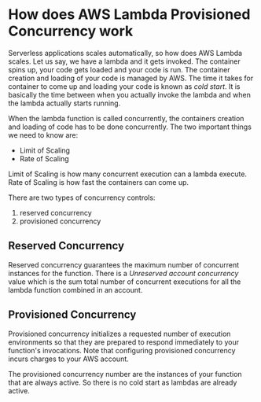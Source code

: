 # How does AWS Lambda Provisioned Concurrency work

Serverless applications scales automatically, so how does AWS Lambda scales. Let us say, we have a lambda and it gets invoked. The container spins up, your code gets loaded and your code is run. The container creation and loading of your code is managed by AWS. The time it takes for container to come up and loading your code is known as _cold start_. It is basically the time between when you actually invoke the lambda and when the lambda actually starts running.

When the lambda function is called concurrently, the containers creation and loading of code has to be done concurrently. The two important things we need to know are:

- Limit of Scaling
- Rate of Scaling

Limit of Scaling is how many concurrent execution can a lambda execute.
Rate of Scaling is how fast the containers can come up.

There are two types of concurrency controls:

1. reserved concurrency
2. provisioned concurrency

## Reserved Concurrency

Reserved concurrency guarantees the maximum number of concurrent instances for the function. There is a _Unreserved account concurrency_ value which is the sum total number of concurrent executions for all the lambda function combined in an account.

## Provisioned Concurrency

Provisioned concurrency initializes a requested number of execution environments so that they are prepared to respond immediately to your function's invocations. Note that configuring provisioned concurrency incurs charges to your AWS account.

The provisioned concurrency number are the instances of your function that are always active. So there is no cold start as lambdas are already active.
